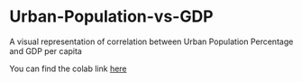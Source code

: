 # Urban-Population-vs-GDP
A visual representation of correlation between Urban Population Percentage and GDP per capita

You can find the colab link [here](https://colab.research.google.com/drive/1jjJKlv3_rFSlIXWQ-CTrbCmEZoCebiSn)
